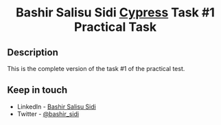   <h1 align="center">Bashir Salisu Sidi <a href="https://www.cypressoft.com/" target="_blank">Cypress</a> Task #1 Practical Task</h1>
    <p align="center">

## Description

This is the complete version of the task #1 of the practical test.

<!-- ## Hosted (Netlify Link)

```bash
$ http:///
``` -->

## Keep in touch

- LinkedIn - [Bashir Salisu Sidi](https://www.linkedin.com/in/bashir-salisu-sidi-b12366124/)
- Twitter - [@bashir_sidi](https://twitter.com/bashir_sidi)
